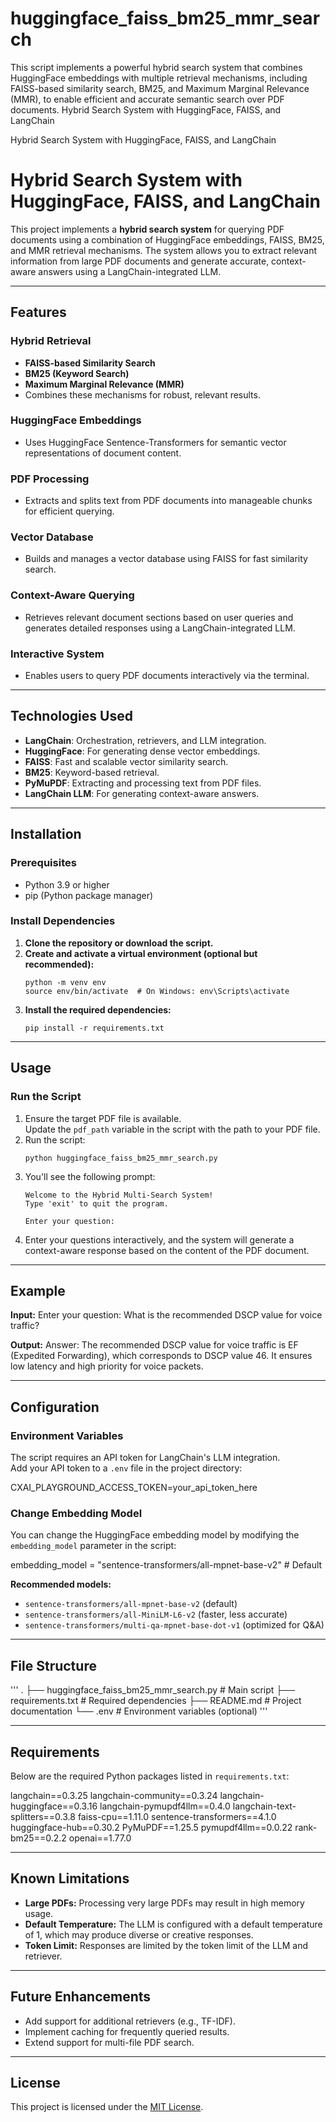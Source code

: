 # huggingface_faiss_bm25_mmr_search
This script implements a powerful hybrid search system that combines HuggingFace embeddings with multiple retrieval mechanisms, including FAISS-based similarity search, BM25, and Maximum Marginal Relevance (MMR), to enable efficient and accurate semantic search over PDF documents.
Hybrid Search System with HuggingFace, FAISS, and LangChain

Hybrid Search System with HuggingFace, FAISS, and LangChain

# Hybrid Search System with HuggingFace, FAISS, and LangChain

This project implements a **hybrid search system** for querying PDF documents using a combination of HuggingFace embeddings, FAISS, BM25, and MMR retrieval mechanisms. The system allows you to extract relevant information from large PDF documents and generate accurate, context-aware answers using a LangChain-integrated LLM.

---

## Features

### Hybrid Retrieval
- **FAISS-based Similarity Search**
- **BM25 (Keyword Search)**
- **Maximum Marginal Relevance (MMR)**
- Combines these mechanisms for robust, relevant results.

### HuggingFace Embeddings
- Uses HuggingFace Sentence-Transformers for semantic vector representations of document content.

### PDF Processing
- Extracts and splits text from PDF documents into manageable chunks for efficient querying.

### Vector Database
- Builds and manages a vector database using FAISS for fast similarity search.

### Context-Aware Querying
- Retrieves relevant document sections based on user queries and generates detailed responses using a LangChain-integrated LLM.

### Interactive System
- Enables users to query PDF documents interactively via the terminal.

---

## Technologies Used

- **LangChain**: Orchestration, retrievers, and LLM integration.
- **HuggingFace**: For generating dense vector embeddings.
- **FAISS**: Fast and scalable vector similarity search.
- **BM25**: Keyword-based retrieval.
- **PyMuPDF**: Extracting and processing text from PDF files.
- **LangChain LLM**: For generating context-aware answers.

---

## Installation

### Prerequisites
- Python 3.9 or higher
- pip (Python package manager)

### Install Dependencies

1. **Clone the repository or download the script.**
2. **Create and activate a virtual environment (optional but recommended):**
    ```
    python -m venv env
    source env/bin/activate  # On Windows: env\Scripts\activate
    ```
3. **Install the required dependencies:**
    ```
    pip install -r requirements.txt
    ```

---

## Usage

### Run the Script

1. Ensure the target PDF file is available.  
   Update the `pdf_path` variable in the script with the path to your PDF file.
2. Run the script:
    ```
    python huggingface_faiss_bm25_mmr_search.py
    ```
3. You'll see the following prompt:
    ```
    Welcome to the Hybrid Multi-Search System!
    Type 'exit' to quit the program.

    Enter your question:
    ```
4. Enter your questions interactively, and the system will generate a context-aware response based on the content of the PDF document.

---

## Example

**Input:**
Enter your question: What is the recommended DSCP value for voice traffic?


**Output:**
Answer:
The recommended DSCP value for voice traffic is EF (Expedited Forwarding), which corresponds to DSCP value 46. It ensures low latency and high priority for voice packets.


---

## Configuration

### Environment Variables

The script requires an API token for LangChain's LLM integration.  
Add your API token to a `.env` file in the project directory:

CXAI_PLAYGROUND_ACCESS_TOKEN=your_api_token_here


### Change Embedding Model

You can change the HuggingFace embedding model by modifying the `embedding_model` parameter in the script:

embedding_model = "sentence-transformers/all-mpnet-base-v2" # Default


**Recommended models:**
- `sentence-transformers/all-mpnet-base-v2` (default)
- `sentence-transformers/all-MiniLM-L6-v2` (faster, less accurate)
- `sentence-transformers/multi-qa-mpnet-base-dot-v1` (optimized for Q&A)

---

## File Structure

'''
.
├── huggingface_faiss_bm25_mmr_search.py # Main script
├── requirements.txt # Required dependencies
├── README.md # Project documentation
└── .env # Environment variables (optional)
'''


---

## Requirements

Below are the required Python packages listed in `requirements.txt`:

langchain==0.3.25
langchain-community==0.3.24
langchain-huggingface==0.3.16
langchain-pymupdf4llm==0.4.0
langchain-text-splitters==0.3.8
faiss-cpu==1.11.0
sentence-transformers==4.1.0
huggingface-hub==0.30.2
PyMuPDF==1.25.5
pymupdf4llm==0.0.22
rank-bm25==0.2.2
openai==1.77.0


---

## Known Limitations

- **Large PDFs:** Processing very large PDFs may result in high memory usage.
- **Default Temperature:** The LLM is configured with a default temperature of 1, which may produce diverse or creative responses.
- **Token Limit:** Responses are limited by the token limit of the LLM and retriever.

---

## Future Enhancements

- Add support for additional retrievers (e.g., TF-IDF).
- Implement caching for frequently queried results.
- Extend support for multi-file PDF search.

---

## License

This project is licensed under the [MIT License](LICENSE).




